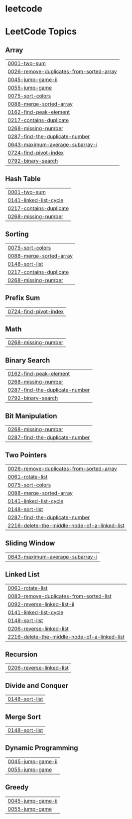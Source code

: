 # leetcode
<!---LeetCode Topics Start-->
# LeetCode Topics
## Array
|  |
| ------- |
| [0001-two-sum](https://github.com/rishita003/LEETCODE/tree/master/0001-two-sum) |
| [0026-remove-duplicates-from-sorted-array](https://github.com/rishita003/LEETCODE/tree/master/0026-remove-duplicates-from-sorted-array) |
| [0045-jump-game-ii](https://github.com/rishita003/LEETCODE/tree/master/0045-jump-game-ii) |
| [0055-jump-game](https://github.com/rishita003/LEETCODE/tree/master/0055-jump-game) |
| [0075-sort-colors](https://github.com/rishita003/LEETCODE/tree/master/0075-sort-colors) |
| [0088-merge-sorted-array](https://github.com/rishita003/LEETCODE/tree/master/0088-merge-sorted-array) |
| [0162-find-peak-element](https://github.com/rishita003/LEETCODE/tree/master/0162-find-peak-element) |
| [0217-contains-duplicate](https://github.com/rishita003/LEETCODE/tree/master/0217-contains-duplicate) |
| [0268-missing-number](https://github.com/rishita003/LEETCODE/tree/master/0268-missing-number) |
| [0287-find-the-duplicate-number](https://github.com/rishita003/LEETCODE/tree/master/0287-find-the-duplicate-number) |
| [0643-maximum-average-subarray-i](https://github.com/rishita003/LEETCODE/tree/master/0643-maximum-average-subarray-i) |
| [0724-find-pivot-index](https://github.com/rishita003/LEETCODE/tree/master/0724-find-pivot-index) |
| [0792-binary-search](https://github.com/rishita003/LEETCODE/tree/master/0792-binary-search) |
## Hash Table
|  |
| ------- |
| [0001-two-sum](https://github.com/rishita003/LEETCODE/tree/master/0001-two-sum) |
| [0141-linked-list-cycle](https://github.com/rishita003/LEETCODE/tree/master/0141-linked-list-cycle) |
| [0217-contains-duplicate](https://github.com/rishita003/LEETCODE/tree/master/0217-contains-duplicate) |
| [0268-missing-number](https://github.com/rishita003/LEETCODE/tree/master/0268-missing-number) |
## Sorting
|  |
| ------- |
| [0075-sort-colors](https://github.com/rishita003/LEETCODE/tree/master/0075-sort-colors) |
| [0088-merge-sorted-array](https://github.com/rishita003/LEETCODE/tree/master/0088-merge-sorted-array) |
| [0148-sort-list](https://github.com/rishita003/LEETCODE/tree/master/0148-sort-list) |
| [0217-contains-duplicate](https://github.com/rishita003/LEETCODE/tree/master/0217-contains-duplicate) |
| [0268-missing-number](https://github.com/rishita003/LEETCODE/tree/master/0268-missing-number) |
## Prefix Sum
|  |
| ------- |
| [0724-find-pivot-index](https://github.com/rishita003/LEETCODE/tree/master/0724-find-pivot-index) |
## Math
|  |
| ------- |
| [0268-missing-number](https://github.com/rishita003/LEETCODE/tree/master/0268-missing-number) |
## Binary Search
|  |
| ------- |
| [0162-find-peak-element](https://github.com/rishita003/LEETCODE/tree/master/0162-find-peak-element) |
| [0268-missing-number](https://github.com/rishita003/LEETCODE/tree/master/0268-missing-number) |
| [0287-find-the-duplicate-number](https://github.com/rishita003/LEETCODE/tree/master/0287-find-the-duplicate-number) |
| [0792-binary-search](https://github.com/rishita003/LEETCODE/tree/master/0792-binary-search) |
## Bit Manipulation
|  |
| ------- |
| [0268-missing-number](https://github.com/rishita003/LEETCODE/tree/master/0268-missing-number) |
| [0287-find-the-duplicate-number](https://github.com/rishita003/LEETCODE/tree/master/0287-find-the-duplicate-number) |
## Two Pointers
|  |
| ------- |
| [0026-remove-duplicates-from-sorted-array](https://github.com/rishita003/LEETCODE/tree/master/0026-remove-duplicates-from-sorted-array) |
| [0061-rotate-list](https://github.com/rishita003/LEETCODE/tree/master/0061-rotate-list) |
| [0075-sort-colors](https://github.com/rishita003/LEETCODE/tree/master/0075-sort-colors) |
| [0088-merge-sorted-array](https://github.com/rishita003/LEETCODE/tree/master/0088-merge-sorted-array) |
| [0141-linked-list-cycle](https://github.com/rishita003/LEETCODE/tree/master/0141-linked-list-cycle) |
| [0148-sort-list](https://github.com/rishita003/LEETCODE/tree/master/0148-sort-list) |
| [0287-find-the-duplicate-number](https://github.com/rishita003/LEETCODE/tree/master/0287-find-the-duplicate-number) |
| [2216-delete-the-middle-node-of-a-linked-list](https://github.com/rishita003/LEETCODE/tree/master/2216-delete-the-middle-node-of-a-linked-list) |
## Sliding Window
|  |
| ------- |
| [0643-maximum-average-subarray-i](https://github.com/rishita003/LEETCODE/tree/master/0643-maximum-average-subarray-i) |
## Linked List
|  |
| ------- |
| [0061-rotate-list](https://github.com/rishita003/LEETCODE/tree/master/0061-rotate-list) |
| [0083-remove-duplicates-from-sorted-list](https://github.com/rishita003/LEETCODE/tree/master/0083-remove-duplicates-from-sorted-list) |
| [0092-reverse-linked-list-ii](https://github.com/rishita003/LEETCODE/tree/master/0092-reverse-linked-list-ii) |
| [0141-linked-list-cycle](https://github.com/rishita003/LEETCODE/tree/master/0141-linked-list-cycle) |
| [0148-sort-list](https://github.com/rishita003/LEETCODE/tree/master/0148-sort-list) |
| [0206-reverse-linked-list](https://github.com/rishita003/LEETCODE/tree/master/0206-reverse-linked-list) |
| [2216-delete-the-middle-node-of-a-linked-list](https://github.com/rishita003/LEETCODE/tree/master/2216-delete-the-middle-node-of-a-linked-list) |
## Recursion
|  |
| ------- |
| [0206-reverse-linked-list](https://github.com/rishita003/LEETCODE/tree/master/0206-reverse-linked-list) |
## Divide and Conquer
|  |
| ------- |
| [0148-sort-list](https://github.com/rishita003/LEETCODE/tree/master/0148-sort-list) |
## Merge Sort
|  |
| ------- |
| [0148-sort-list](https://github.com/rishita003/LEETCODE/tree/master/0148-sort-list) |
## Dynamic Programming
|  |
| ------- |
| [0045-jump-game-ii](https://github.com/rishita003/LEETCODE/tree/master/0045-jump-game-ii) |
| [0055-jump-game](https://github.com/rishita003/LEETCODE/tree/master/0055-jump-game) |
## Greedy
|  |
| ------- |
| [0045-jump-game-ii](https://github.com/rishita003/LEETCODE/tree/master/0045-jump-game-ii) |
| [0055-jump-game](https://github.com/rishita003/LEETCODE/tree/master/0055-jump-game) |
<!---LeetCode Topics End-->
